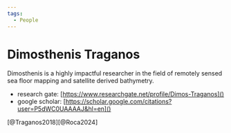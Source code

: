 ```yaml
---
tags:
  - People
---
```


# Dimosthenis Traganos

Dimosthenis is a highly impactful researcher in the field of remotely sensed sea floor mapping and satellite derived bathymetry. 

- research gate: [https://www.researchgate.net/profile/Dimos-Traganos]()
- google scholar: [https://scholar.google.com/citations?user=P5dWC0UAAAAJ&hl=en]()

[@Traganos2018][@Roca2024]